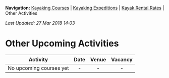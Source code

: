 **Navigation:** [Kayaking Courses](index) &#124; [Kayaking Expeditions](expedition) &#124; [Kayak Rental Rates](rental) &#124; Other Activities

_Last Updated: 27 Mar 2018 14:03_
# Other Upcoming Activities

Activity | Date | Venue | Vacancy
:---:|:---:|:---:|:---:
No upcoming courses yet|-|-|-

